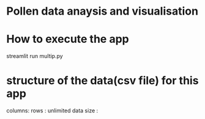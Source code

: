 # Pollen data anaysis and visualisation


# How to execute the app
streamlit run multip.py

# structure of the data(csv file) for this app 
columns: 
rows : unlimited
data size : 

